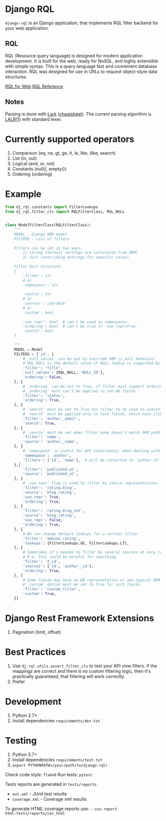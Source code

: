 Django RQL
==========

`django-rql` is an Django application, that implements RQL filter backend for your web application.


RQL
---

RQL (Resource query language) is designed for modern application development. It is built for the web, ready for NoSQL, and highly extensible with simple syntax. 
This is a query language fast and convenient database interaction. RQL was designed for use in URLs to request object-style data structures.


[RQL for Web](https://www.sitepen.com/blog/resource-query-language-a-query-language-for-the-web-nosql/)
[RQL Reference](https://docs.cloudblue.com/oa/8.0/sdk/api/rest/rql/index.html)

Notes
-----

Parsing is done with [Lark](https://github.com/lark-parser/lark) ([cheatsheet](https://lark-parser.readthedocs.io/en/latest/lark_cheatsheet.pdf)).
The current parsing algorithm is [LALR(1)](https://www.wikiwand.com/en/LALR_parser) with standard lexer.

Currently supported operators
=============================
1. Comparison (eq, ne, gt, ge, lt, le, like, ilike, search)
0. List (in, out)
0. Logical (and, or, not)
0. Constants (null(), empty()) 
0. Ordering (ordering)

Example
=======
```python
from dj_rql.constants import FilterLookups
from dj_rql.filter_cls import RQLFilterClass, RQL_NULL


class ModelFilterClass(RQLFilterClass):
    """
    MODEL - Django ORM model
    FILTERS - List of filters
    
    Filters can be set in two ways:
        1) string (default settings are calculated from ORM)
        2) dict (overriding settings for specific cases)
        
    Filter Dict Structure
    {
        'filter': str
        # or
        'namespace': str
        
        'source': str
        # or
        'sources': iterable
        # or
        'custom': bool
        
        'use_repr': bool  # can't be used in namespaces
        'ordering': bool  # can't be true if 'use_repr=True'
        'search': bool
    }
    
    """
    MODEL = Model
    FILTERS = ['id', {
        # `null_values` can be set to override ORM is_null behaviour
        # RQL_NULL is the default value if NULL lookup is supported by field
        'filter': 'title',
        'null_values': {RQL_NULL, 'NULL_ID'},
        'ordering': False,
    }, {
        # `ordering` can be set to True, if filter must support ordering (sorting)
        # `ordering` must can't be applied to non-db fields
        'filter': 'status',
        'ordering': True,
    }, {
        # `search` must be set to True for filter to be used in searching
        # `search` must be applied only to text fields, which have ilike lookup
        'filter': 'author__email',
        'search': True,
    }, {
        # `source` must be set when filter name doesn't match ORM path
        'filter': 'name',
        'source': 'author__name',
    }, {
        # `namespace` is useful for API consistency, when dealing with related models
        'namespace': 'author',
        'filters': ['id', 'name'],  # will be converted to `author.id` and `author.name`
    },{
        'filter': 'published.at',
        'source': 'published_at',
    }, {
        # `use_repr` flag is used to filter by choice representations
        'filter': 'rating.blog',
        'source': 'blog_rating',
        'use_repr': True,
        'ordering': True,
    }, {
        'filter': 'rating.blog_int',
        'source': 'blog_rating',
        'use_repr': False,
        'ordering': True,
    }, {
        # We can change default lookups for a certain filter
        'filter': 'amazon_rating',
        'lookups': {FilterLookups.GE, FilterLookups.LT},
    }, {
        # Sometimes it's needed to filter by several sources at once (distinct is always True).
        # F.e. this could be helpful for searching.
        'filter': 'd_id',
        'sources': {'id', 'author__id'},
        'ordering': True,
    }, {
        # Some fields may have no DB representation or non-typical ORM filtering
        # `custom` option must be set to True for such fields
        'filter': 'custom_filter',
        'custom': True,
    }]
```

Django Rest Framework Extensions
================================
1. Pagination (limit, offset)

Best Practices
==============
1. Use `dj_rql.utils.assert_filter_cls` to test your API view filters. If the mappings are correct and there is no custom filtering logic, then it's practically guaranteed, that filtering will work correctly.
0. Prefer 

Development
===========

1. Python 2.7+
0. Install dependencies `requirements/dev.txt`

Testing
=======

1. Python 2.7+
0. Install dependencies `requirements/test.txt`
0. `export PYTHONPATH=/your/path/to/django-rql/`

Check code style: `flake8`
Run tests: `pytest`

Tests reports are generated in `tests/reports`. 
* `out.xml` - JUnit test results
* `coverage.xml` - Coverage xml results

To generate HTML coverage reports use:
`--cov-report html:tests/reports/cov_html`
